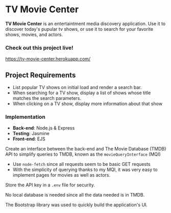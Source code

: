 # TV Movie Center

**TV Movie Center** is an entertaintment media discovery application. Use it to discover today's pupular tv shows, or use it to search for your favorite shows, movies, and actors.

### Check out this project live!

https://tv-movie-center.herokuapp.com/

## Project Requirements

- List popular TV shows on initial load and render a search bar.
- When searching for a TV show, display a list of shows whose title matches the search parameters.
- When clicking on a TV show, display more information about that show

### Implementation

- **Back-end**: Node.js & Express
- **Testing**: Jasmine
- **Front-end**: EJS

Create an interface between the back-end and The Movie Database (TMDB) API to simplify queries to TMDB, known as the `movieQueryInterface` (MQI)

- Use `node-fetch` since all requests seem to be basic GET requests
- With the simplicity of querying thanks to my MQI, it was very easy to implement pages for movies as well as actors.

Store the API key in a `.env` file for security.

No local database is needed since all the data needed is in TMDB.

The Bootstrap library was used to quickly build the application's UI.
